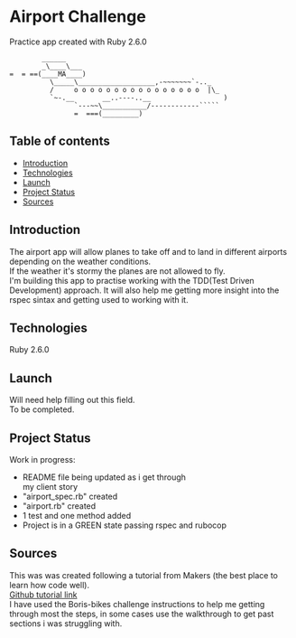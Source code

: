 # Airport Challenge

Practice app created with Ruby 2.6.0  

```
        ______
        _\____\___
=  = ==(____MA____)
          \_____\___________________,-~~~~~~~`-.._
          /     o o o o o o o o o o o o o o o o  |\_
          `~-.__       __..----..__                  )
                `---~~\___________/------------`````
                =  ===(_________)

```

## Table of contents

* [Introduction](#introduction)
* [Technologies](#technologies)
* [Launch](#launch)
* [Project Status](#project-status)
* [Sources](#sources)

## Introduction

The airport app will allow planes to take off and to land in different airports depending on the weather conditions.  
If the weather it's stormy the planes are not allowed to fly.  
I'm building this app to practise working with the  TDD(Test Driven Development) approach. It will also help me getting more insight into the rspec sintax and getting used to working with it.

## Technologies

Ruby 2.6.0

## Launch

Will need help filling out this field.  
To be completed.

## Project Status

Work in progress:

* README file being updated as i get through  
  my client story
* "airport_spec.rb" created
* "airport.rb" created
* 1 test and one method added
* Project is in a GREEN state passing rspec and rubocop

## Sources

This was was created following a tutorial from Makers (the best place to learn how code well).  
[Github tutorial link](https://github.com/makersacademy/airport_challenge)  
I have used the Boris-bikes challenge instructions to help me getting through most the steps, in some cases use the walkthrough to get past sections i was struggling with.